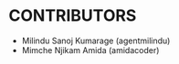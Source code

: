 CONTRIBUTORS
============

 - Milindu Sanoj Kumarage (agentmilindu)
 - Mimche Njikam Amida (amidacoder)
